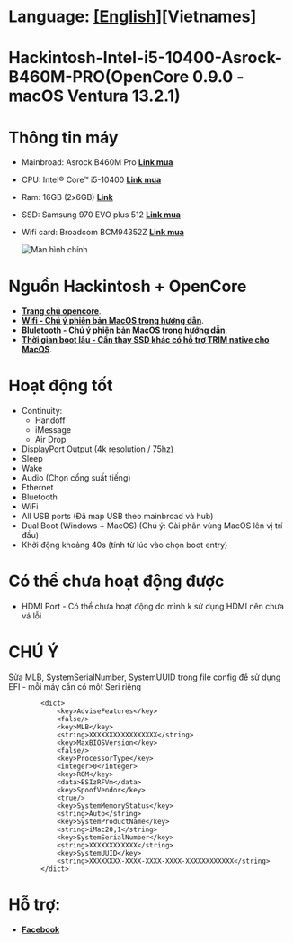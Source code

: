 # Language: [[English]](README.md)[Vietnames]
# Hackintosh-Intel-i5-10400-Asrock-B460M-PRO(OpenCore 0.9.0 - macOS Ventura 13.2.1)

# Thông tin máy

- Mainbroad: Asrock B460M Pro **[Link mua](https://www.anphatpc.com.vn/mainboard-asrock-b460m-pro4.html)**
- CPU: Intel® Core™ i5-10400 **[Link mua](https://www.anphatpc.com.vn/cpu-intel-core-i5-10400-12m-cache-2.90-ghz-up-to-4.30-ghz-6c12t-socket-1200-comet-lake-s_id32925.html)**
- Ram: 16GB (2x6GB) **[Link](https://www.anphatpc.com.vn/ram-kingston-hyperx-fury-8gb-1x8gb-ddr4-bus-2666mhz-black.html)**
- SSD: Samsung 970 EVO plus 512 **[Link mua](https://memoryzone.com.vn/ssd-samsung-970-evo-plus-pcie-nvme-v-nand-m-2-2280-500gb-mz-v7s500bw)**
- Wifi card: Broadcom BCM94352Z **[Link mua](https://shopee.vn/Card-WiFi-DW1560-(BCM94352Z)-cho-laptop-c%C3%B3-ch%C3%A2n-m2-ngff-i.74031021.7255189037)**

    ![Màn hình chính](Images/Screen_SystemInformation.png)

# Nguồn Hackintosh + OpenCore
- **[Trang chủ opencore](https://dortania.github.io/OpenCore-Desktop-Guide)**.
- **[Wifi - Chú ý phiên bản MacOS trong hướng dẫn](https://elitemacx86.com/threads/how-to-enable-intel-wifi-on-macos-clover-opencore.604/)**.
- **[Bluletooth - Chú ý phiên bản MacOS trong hướng dẫn](https://elitemacx86.com/threads/how-to-enable-broadcom-bluetooth-on-macos.607/)**.
- **[Thời gian boot lâu - Cần thay SSD khác có hỗ trợ TRIM native cho MacOS](https://github.com/dortania/bugtracker/issues/192)**.

# Hoạt động tốt
- Continuity:
    - Handoff
    - iMessage
    - Air Drop
- DisplayPort Output (4k resolution / 75hz)
- Sleep
- Wake
- Audio (Chọn cổng suất tiếng)
- Ethernet
- Bluetooth
- WiFi
- All USB ports (Đã map USB theo mainbroad và hub)
- Dual Boot (Windows + MacOS) (Chú ý: Cài phân vùng MacOS lên vị trí đầu)
- Khởi động khoảng 40s (tính từ lúc vào chọn boot entry)

# Có thể chưa hoạt động được
- HDMI Port - Có thể chưa hoạt động do mình k sử dụng HDMI nên chưa vá lỗi

# CHÚ Ý
Sửa MLB, SystemSerialNumber, SystemUUID trong file config để sử dụng EFI - mỗi máy cần có một Seri riêng

```
		<dict>
			<key>AdviseFeatures</key>
			<false/>
			<key>MLB</key>
			<string>XXXXXXXXXXXXXXXXX</string>
			<key>MaxBIOSVersion</key>
			<false/>
			<key>ProcessorType</key>
			<integer>0</integer>
			<key>ROM</key>
			<data>ESIzRFVm</data>
			<key>SpoofVendor</key>
			<true/>
			<key>SystemMemoryStatus</key>
			<string>Auto</string>
			<key>SystemProductName</key>
			<string>iMac20,1</string>
			<key>SystemSerialNumber</key>
			<string>XXXXXXXXXXXX</string>
			<key>SystemUUID</key>
			<string>XXXXXXXX-XXXX-XXXX-XXXX-XXXXXXXXXXXX</string>
		</dict>
```


# Hỗ trợ:
- **[Facebook](https://www.facebook.com/haitrvnvn/)**
